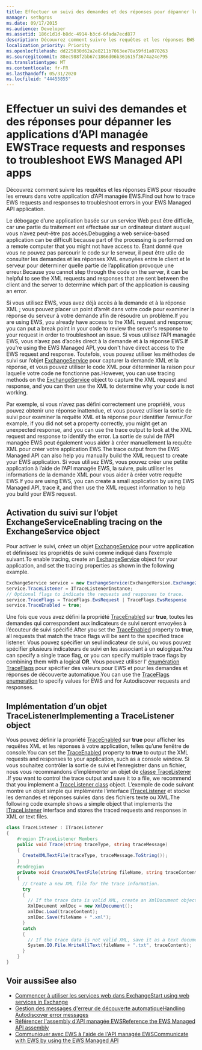 ```yaml
---
title: Effectuer un suivi des demandes et des réponses pour dépanner les applications d’API managée EWS
manager: sethgros
ms.date: 09/17/2015
ms.audience: Developer
ms.assetid: 186c1d1d-b8dc-4914-b3cd-6fada7ecd877
description: Découvrez comment suivre les requêtes et les réponses EWS pour résoudre les erreurs dans votre application d’API managée EWS.
localization_priority: Priority
ms.openlocfilehash: dd225030d62a2e8211b7063ee78a59fd1a070263
ms.sourcegitcommit: 88ec988f2bb67c1866d06b361615f3674a24e795
ms.translationtype: MT
ms.contentlocale: fr-FR
ms.lasthandoff: 05/31/2020
ms.locfileid: "44455855"
---
```

# <a name="trace-requests-and-responses-to-troubleshoot-ews-managed-api-apps"></a><span data-ttu-id="c677d-103">Effectuer un suivi des demandes et des réponses pour dépanner les applications d’API managée EWS</span><span class="sxs-lookup"><span data-stu-id="c677d-103">Trace requests and responses to troubleshoot EWS Managed API apps</span></span>

<span data-ttu-id="c677d-104">Découvrez comment suivre les requêtes et les réponses EWS pour résoudre les erreurs dans votre application d’API managée EWS.</span><span class="sxs-lookup"><span data-stu-id="c677d-104">Find out how to trace EWS requests and responses to troubleshoot errors in your EWS Managed API application.</span></span>
  
<span data-ttu-id="c677d-105">Le débogage d’une application basée sur un service Web peut être difficile, car une partie du traitement est effectuée sur un ordinateur distant auquel vous n’avez peut-être pas accès.</span><span class="sxs-lookup"><span data-stu-id="c677d-105">Debugging a web service-based application can be difficult because part of the processing is performed on a remote computer that you might not have access to.</span></span> <span data-ttu-id="c677d-106">Étant donné que vous ne pouvez pas parcourir le code sur le serveur, il peut être utile de consulter les demandes et les réponses XML envoyées entre le client et le serveur pour déterminer quelle partie de l’application provoque une erreur.</span><span class="sxs-lookup"><span data-stu-id="c677d-106">Because you cannot step through the code on the server, it can be helpful to see the XML requests and responses that are sent between the client and the server to determine which part of the application is causing an error.</span></span> 
  
<span data-ttu-id="c677d-107">Si vous utilisez EWS, vous avez déjà accès à la demande et à la réponse XML ; vous pouvez placer un point d’arrêt dans votre code pour examiner la réponse du serveur à votre demande afin de résoudre un problème.</span><span class="sxs-lookup"><span data-stu-id="c677d-107">If you are using EWS, you already have access to the XML request and response; you can put a break point in your code to review the server's response to your request in order to troubleshoot an issue.</span></span> <span data-ttu-id="c677d-108">Si vous utilisez l’API managée EWS, vous n’avez pas d’accès direct à la demande et à la réponse EWS.</span><span class="sxs-lookup"><span data-stu-id="c677d-108">If you're using the EWS Managed API, you don't have direct access to the EWS request and response.</span></span> <span data-ttu-id="c677d-109">Toutefois, vous pouvez utiliser les méthodes de suivi sur l’objet [ExchangeService](https://msdn.microsoft.com/library/microsoft.exchange.webservices.data.exchangeservice%28v=exchg.80%29.aspx) pour capturer la demande XML et la réponse, et vous pouvez utiliser le code XML pour déterminer la raison pour laquelle votre code ne fonctionne pas.</span><span class="sxs-lookup"><span data-stu-id="c677d-109">However, you can use tracing methods on the [ExchangeService](https://msdn.microsoft.com/library/microsoft.exchange.webservices.data.exchangeservice%28v=exchg.80%29.aspx) object to capture the XML request and response, and you can then use the XML to determine why your code is not working.</span></span> 

<span data-ttu-id="c677d-110">Par exemple, si vous n’avez pas défini correctement une propriété, vous pouvez obtenir une réponse inattendue, et vous pouvez utiliser la sortie de suivi pour examiner la requête XML et la réponse pour identifier l’erreur.</span><span class="sxs-lookup"><span data-stu-id="c677d-110">For example, if you did not set a property correctly, you might get an unexpected response, and you can use the trace output to look at the XML request and response to identify the error.</span></span> <span data-ttu-id="c677d-111">La sortie de suivi de l’API managée EWS peut également vous aider à créer manuellement la requête XML pour créer votre application EWS.</span><span class="sxs-lookup"><span data-stu-id="c677d-111">The trace output from the EWS Managed API can also help you manually build the XML request to create your EWS application.</span></span> <span data-ttu-id="c677d-112">Si vous utilisez EWS, vous pouvez créer une petite application à l’aide de l’API managée EWS, la suivre, puis utiliser les informations de la demande XML pour vous aider à créer votre requête EWS.</span><span class="sxs-lookup"><span data-stu-id="c677d-112">If you are using EWS, you can create a small application by using EWS Managed API, trace it, and then use the XML request information to help you build your EWS request.</span></span> 
  
## <a name="enabling-tracing-on-the-exchangeservice-object"></a><span data-ttu-id="c677d-113">Activation du suivi sur l’objet ExchangeService</span><span class="sxs-lookup"><span data-stu-id="c677d-113">Enabling tracing on the ExchangeService object</span></span>
<span data-ttu-id="c677d-114"><a name="bk_EnableTracing"> </a></span><span class="sxs-lookup"><span data-stu-id="c677d-114"><a name="bk_EnableTracing"> </a></span></span>

<span data-ttu-id="c677d-115">Pour activer le suivi, créez un objet [ExchangeService](https://msdn.microsoft.com/library/microsoft.exchange.webservices.data.exchangeservice%28v=exchg.80%29.aspx) pour votre application et définissez les propriétés de suivi comme indiqué dans l’exemple suivant.</span><span class="sxs-lookup"><span data-stu-id="c677d-115">To enable tracing, create an [ExchangeService](https://msdn.microsoft.com/library/microsoft.exchange.webservices.data.exchangeservice%28v=exchg.80%29.aspx) object for your application, and set the tracing properties as shown in the following example.</span></span> 
  
```cs
ExchangeService service = new ExchangeService(ExchangeVersion.Exchange2010);
service.TraceListener = ITraceListenerInstance;
// Optional flags to indicate the requests and responses to trace.
service.TraceFlags = TraceFlags.EwsRequest | TraceFlags.EwsResponse
service.TraceEnabled = true;

```

<span data-ttu-id="c677d-116">Une fois que vous avez défini la propriété [TraceEnabled](https://msdn.microsoft.com/library/microsoft.exchange.webservices.data.exchangeservicebase.traceenabled%28v=exchg.80%29.aspx) sur **true**, toutes les demandes qui correspondent aux indicateurs de suivi seront envoyées à l’écouteur de suivi spécifié.</span><span class="sxs-lookup"><span data-stu-id="c677d-116">After you set the [TraceEnabled](https://msdn.microsoft.com/library/microsoft.exchange.webservices.data.exchangeservicebase.traceenabled%28v=exchg.80%29.aspx) property to **true**, all requests that match the trace flags will be sent to the specified trace listener.</span></span> <span data-ttu-id="c677d-117">Vous pouvez spécifier un seul indicateur de suivi, ou vous pouvez spécifier plusieurs indicateurs de suivi en les associant à un **ou**logique.</span><span class="sxs-lookup"><span data-stu-id="c677d-117">You can specify a single trace flag, or you can specify multiple trace flags by combining them with a logical **OR**.</span></span> <span data-ttu-id="c677d-118">Vous pouvez utiliser l' [énumération TraceFlags](https://msdn.microsoft.com/library/microsoft.exchange.webservices.data.traceflags%28v=exchg.80%29.aspx) pour spécifier des valeurs pour EWS et pour les demandes et réponses de découverte automatique.</span><span class="sxs-lookup"><span data-stu-id="c677d-118">You can use the [TraceFlags enumeration](https://msdn.microsoft.com/library/microsoft.exchange.webservices.data.traceflags%28v=exchg.80%29.aspx) to specify values for EWS and for Autodiscover requests and responses.</span></span> 
  
## <a name="implementing-a-tracelistener-object"></a><span data-ttu-id="c677d-119">Implémentation d’un objet TraceListener</span><span class="sxs-lookup"><span data-stu-id="c677d-119">Implementing a TraceListener object</span></span>
<span data-ttu-id="c677d-120"><a name="bk_traceListener"> </a></span><span class="sxs-lookup"><span data-stu-id="c677d-120"><a name="bk_traceListener"> </a></span></span>

<span data-ttu-id="c677d-121">Vous pouvez définir la propriété [TraceEnabled](https://msdn.microsoft.com/library/microsoft.exchange.webservices.data.exchangeservicebase.traceenabled%28v=exchg.80%29.aspx) sur **true** pour afficher les requêtes XML et les réponses à votre application, telles qu’une fenêtre de console.</span><span class="sxs-lookup"><span data-stu-id="c677d-121">You can set the [TraceEnabled](https://msdn.microsoft.com/library/microsoft.exchange.webservices.data.exchangeservicebase.traceenabled%28v=exchg.80%29.aspx) property to **true** to output the XML requests and responses to your application, such as a console window.</span></span> <span data-ttu-id="c677d-122">Si vous souhaitez contrôler la sortie de suivi et l’enregistrer dans un fichier, nous vous recommandons d’implémenter un objet de [classe TraceListener](https://msdn.microsoft.com/library/system.diagnostics.tracelistener.aspx) .</span><span class="sxs-lookup"><span data-stu-id="c677d-122">If you want to control the trace output and save it to a file, we recommend that you implement a [TraceListener class](https://msdn.microsoft.com/library/system.diagnostics.tracelistener.aspx) object.</span></span> <span data-ttu-id="c677d-123">L’exemple de code suivant montre un objet simple qui implémente l’interface [ITraceListener](https://msdn.microsoft.com/library/microsoft.exchange.webservices.data.itracelistener%28v=exchg.80%29.aspx) et stocke les demandes et réponses suivies dans des fichiers texte ou XML.</span><span class="sxs-lookup"><span data-stu-id="c677d-123">The following code example shows a simple object that implements the [ITraceListener](https://msdn.microsoft.com/library/microsoft.exchange.webservices.data.itracelistener%28v=exchg.80%29.aspx) interface and stores the traced requests and responses in XML or text files.</span></span> 
  
```cs
class TraceListener : ITraceListener
{
    #region ITraceListener Members
    public void Trace(string traceType, string traceMessage)
    {
      CreateXMLTextFile(traceType, traceMessage.ToString());
    }
    #endregion
    private void CreateXMLTextFile(string fileName, string traceContent)
    {
      // Create a new XML file for the trace information.
      try
      {
        // If the trace data is valid XML, create an XmlDocument object and save.
        XmlDocument xmlDoc = new XmlDocument();
        xmlDoc.Load(traceContent);
        xmlDoc.Save(fileName + ".xml");
      }
      catch
      {
        // If the trace data is not valid XML, save it as a text document.
        System.IO.File.WriteAllText(fileName + ".txt", traceContent);
      }
    }
}

```

## <a name="see-also"></a><span data-ttu-id="c677d-124">Voir aussi</span><span class="sxs-lookup"><span data-stu-id="c677d-124">See also</span></span>

- [<span data-ttu-id="c677d-125">Commencer à utiliser les services web dans Exchange</span><span class="sxs-lookup"><span data-stu-id="c677d-125">Start using web services in Exchange</span></span>](start-using-web-services-in-exchange.md)
- [<span data-ttu-id="c677d-126">Gestion des messages d'erreur de découverte automatique</span><span class="sxs-lookup"><span data-stu-id="c677d-126">Handling Autodiscover error messages</span></span>](handling-autodiscover-error-messages.md)    
- [<span data-ttu-id="c677d-127">Référencer l'assembly d'API managée EWS</span><span class="sxs-lookup"><span data-stu-id="c677d-127">Reference the EWS Managed API assembly</span></span>](how-to-reference-the-ews-managed-api-assembly.md)    
- [<span data-ttu-id="c677d-128">Communiquer avec EWS à l'aide de l'API managée EWS</span><span class="sxs-lookup"><span data-stu-id="c677d-128">Communicate with EWS by using the EWS Managed API</span></span>](how-to-communicate-with-ews-by-using-the-ews-managed-api.md)
    

